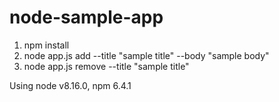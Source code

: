 # node-sample-app

1. npm install
2. node app.js add --title "sample title" --body "sample body"
3. node app.js remove --title "sample title"

Using node v8.16.0,  npm 6.4.1
